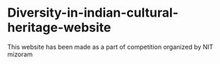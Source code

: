 # Diversity-in-indian-cultural-heritage-website
This website has been made as a part of competition organized by NIT mizoram
